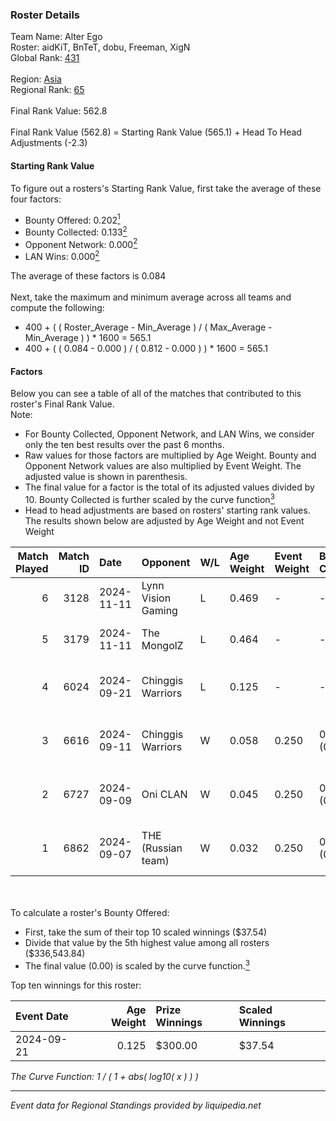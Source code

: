 ### Roster Details<br />
Team Name: Alter Ego<br />
Roster: aidKiT, BnTeT, dobu, Freeman, XigN<br />
Global Rank: [431](../../standings_global_2025_03_01.md)<br />
<br />
Region: [Asia]( ../../standings_asia_2025_03_01.md)<br />
Regional Rank: [65]( ../../standings_asia_2025_03_01.md)<br />
<br />
Final Rank Value:  562.8<br />
<br />
Final Rank Value (562.8) = Starting Rank Value (565.1) + Head To Head Adjustments (-2.3)<br />

#### Starting Rank Value<br />
To figure out a rosters's Starting Rank Value, first take the average of these four factors:<br />
- Bounty Offered: 0.202[<sup>1</sup>](#table2)
- Bounty Collected: 0.133[<sup>2</sup>](#table1)
- Opponent Network: 0.000[<sup>2</sup>](#table1)
- LAN Wins: 0.000[<sup>2</sup>](#table1)

The average of these factors is 0.084<br />
<br />
Next, take the maximum and minimum average across all teams and compute the following:<br />
- 400 + ( ( Roster_Average - Min_Average ) / ( Max_Average - Min_Average ) ) * 1600 = 565.1
- 400 + ( ( 0.084 - 0.000 ) / ( 0.812 - 0.000 ) ) * 1600 = 565.1


#### Factors<br />
Below you can see a table of all of the matches that contributed to this roster's Final Rank Value.<br />
Note:<br />

- For Bounty Collected, Opponent Network, and LAN Wins, we consider only the ten best results over the past 6 months.
- Raw values for those factors are multiplied by Age Weight. Bounty and Opponent Network values are also multiplied by Event Weight. The adjusted value is shown in parenthesis.
- The final value for a factor is the total of its adjusted values divided by 10. Bounty Collected is further scaled by the curve function[<sup>3</sup>](#curveFunction)
- Head to head adjustments are based on rosters' starting rank values. The results shown below are adjusted by Age Weight and not Event Weight
<span id="table1"></span><br />


| Match Played | Match ID | Date       | Opponent           | W/L | Age Weight | Event Weight | Bounty Collected | Opponent Network | LAN Wins  | H2H Adj. | Roster                                    |
| -: | -: | :- | :- | :- | :- | :- | :- | :- | :- | -: | :- |
|            6 |     3128 | 2024-11-11 | Lynn Vision Gaming | L   | 0.469      | -            | -                | -                | -         |    -2.96 | aidKiT, BnTeT, dobu, Freeman, XigN        |
|            5 |     3179 | 2024-11-11 | The MongolZ        | L   | 0.464      | -            | -                | -                | -         |    -0.01 | aidKiT, BnTeT, dobu, Freeman, XigN        |
|            4 |     6024 | 2024-09-21 | Chinggis Warriors  | L   | 0.125      | -            | -                | -                | -         |    -1.61 | aidKiT, BnTeT, Freeman, WasteOfAmmo, XigN |
|            3 |     6616 | 2024-09-11 | Chinggis Warriors  | W   | 0.058      | 0.250        | 0.000 (0.000)    | 0.032 (0.000)    | 0 (0.000) |     1.09 | aidKiT, BnTeT, Freeman, WasteOfAmmo, XigN |
|            2 |     6727 | 2024-09-09 | Oni CLAN           | W   | 0.045      | 0.250        | 0.000 (0.000)    | 0.034 (0.000)    | 0 (0.000) |     0.77 | aidKiT, BnTeT, Freeman, WasteOfAmmo, XigN |
|            1 |     6862 | 2024-09-07 | THE (Russian team) | W   | 0.032      | 0.250        | 0.000 (0.000)    | 0.007 (0.000)    | 0 (0.000) |     0.38 | aidKiT, BnTeT, Freeman, WasteOfAmmo, XigN |

<br />
<span id="table2"></span><br />
To calculate a roster's Bounty Offered:<br />

- First, take the sum of their top 10 scaled winnings ($37.54)
- Divide that value by the 5th highest value among all rosters ($336,543.84)
- The final value (0.00) is scaled by the curve function.[<sup>3</sup>](#curveFunction)

Top ten winnings for this roster:<br />

| Event Date | Age Weight | Prize Winnings | Scaled Winnings |
| :- | -: | :- | :- |
| 2024-09-21 |      0.125 | $300.00        | $37.54          |


<span id="curveFunction"></span>_The Curve Function: 1 / ( 1 + abs( log10( x ) ) )_<br />

---
_Event data for Regional Standings provided by liquipedia.net_<br />
